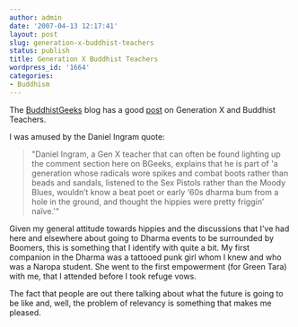 ```yaml
---
author: admin
date: '2007-04-13 12:17:41'
layout: post
slug: generation-x-buddhist-teachers
status: publish
title: Generation X Buddhist Teachers
wordpress_id: '1664'
categories:
- Buddhism
---
```

The <a href="http://www.buddhistgeeks.com">BuddhistGeeks</a> blog has a good <a href="http://www.buddhistgeeks.com/2007/04/13/the-gen-xers-a-new-breed-of-dharma-teachers/">post</a> on Generation X and Buddhist Teachers.

I was amused by the Daniel Ingram quote:
<blockquote>"Daniel Ingram, a Gen X teacher that can often be found lighting up the comment section here on BGeeks, explains that he is part of 'a generation whose radicals wore spikes and combat boots rather than beads and sandals, listened to the Sex Pistols rather than the Moody Blues, wouldn’t know a beat poet or early ‘60s dharma bum from a hole in the ground, and thought the hippies were pretty friggin’ naïve.'"</blockquote>
Given my general attitude towards hippies and the discussions that I've had here and elsewhere about going to Dharma events to be surrounded by Boomers, this is something that I identify with quite a bit. My first companion in the Dharma was a tattooed punk girl whom I knew and who was a Naropa student. She went to the first empowerment (for Green Tara) with me, that I attended before I took refuge vows.

The fact that people are out there talking about what the future is going to be like and, well, the problem of relevancy is something that makes me pleased.
